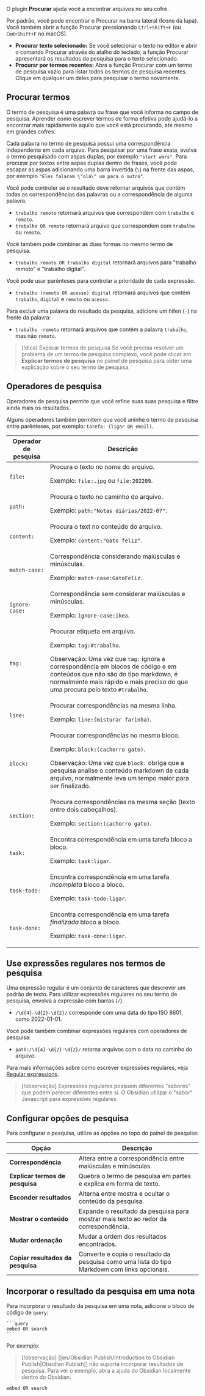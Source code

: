 O plugin **Procurar** ajuda você a encontrar arquivos no seu cofre.

Por padrão, você pode encontrar o Procurar na barra lateral (Icone da lupa). Você também abrir a função Procurar pressionando `Ctrl+Shift+F` (ou `Cmd+Shift+F` no macOS).

- **Procurar texto selecionado:** Se você selecionar o texto no editor e abrir o comando Procurar através do atalho do teclado, a função Procurar apresentará os resultados da pesquisa para o texto selecionado.
- **Procurar por termos recentes:** Abra a função Procurar com um termo de pesquisa vazio para listar todos os termos de pesquisa recentes. Clique em qualquer um deles para pesquisar o termo novamente.

## Procurar termos

O termo de pesquisa é uma palavra ou frase que você informa no campo de pesquisa. Aprender como escrever termos de forma efetiva pode ajudá-lo a encontrar mais rapidamente aquilo que você está procurando, até mesmo em grandes cofres.

Cada palavra no termo de pesquisa possui uma correspondência independente em cada arquivo. Para pesquisar por uma frase exata, evolva o termo pesquisado com aspas duplas, por exemplo `"start wars"`. Para procurar por textos entre aspas duplas dentro de frases, você pode escapar as aspas adicionando uma barra invertida (`\`) na frente das aspas, por exemplo `"Eles falaram \"olá\" um para o outro"`.

Você pode controler se o resultado deve retornar arquivos que contém todas as correspondências das palavras ou a correspondência de alguma palavra.

- `trabalho remoto` retornará arquivos que correspondem com `trabalho` e `remoto`.
- `trabalho OR remoto` retornará arquivo que correspondem com `trabalho` ou `remoto`.

Você também pode combinar as duas formas no mesmo termo de pesquisa.

- `trabalho remoto OR trabalho digital` retornará arquivos para "trabalho remoto" e "trabalho digital".

Você pode usar parênteses para controlar a prioridade de cada expressão.

- `trabalho (remoto OR acesso) digital` retornará arquivos que contém `trabalho`, `digital` e `remoto` ou `acesso`.

Para excluir uma palavra do resultado da pesquisa, adicione um hífen (`-`) na frente da palavra:

- `trabalho -remoto` retornará arquivos que contém a palavra `trabalho`, mas não `remoto`.

> [!dica] Explicar termos de pesquisa
> Se você precisa resolver um problema de um termo de pesquisa complexo, você pode clicar em **Explicar termos de pesquisa** no painel de pesquisa para obter uma explicação sobre o seu termo de pesquisa.

## Operadores de pesquisa

Operadores de pesquisa permite que você refine suas suas pesquisa e filtre ainda mais os resultados.

Alguns operadores também permitem que você aninhe o termo de pesquisa entre parênteses, por exemplo: `tarefa: (ligar OR email)`.

| Operador de pesquisa | Descrição                                                                                                                                                          |
|-----------------|----------------------------------------------------------------------------------------------------------------------------------------------------------------------------------------------------------------------|
| `file:`         | Procura o texto no nome do arquivo.<p/>Exemplo: `file:.jpg` ou `file:202209`.                                                                                                                                                     |
| `path:`         | Procura o texto no caminho do arquivo.<p/>Exemplo: `path:"Notas diárias/2022-07"`.                                                                                                                                                    |
| `content:`      | Procura o text no conteúdo do arquivo.<p/>Exemplo: `content:"Gato feliz"`.                                                                                                                                                        |
| `match-case:`   | Correspondência considerando maiúsculas e minúsculas.<p/>Exemplo: `match-case:GatoFeliz`.                                                                                                                                                             |
| `ignore-case:`  | Correspondência sem considerar maiúsculas e minúsculas.<p/>Exemplo: `ignore-case:ikea`.                                                                                                                                                              |
| `tag:`          | Procurar etiqueta em arquivo.<p/>Exemplo: `tag:#trabalho`.<p/>Observação: Uma vez que `tag:` ignora a correspondência em blocos de código e em conteúdos que não são do tipo markdown, é normalmente mais rápido e mais preciso do que uma procura pelo texto `#trabalho`.     |
| `line:`         | Procurar correspondências na mesma linha.<p/>Exemplo: `line:(misturar farinha)`.                                                                                                                                                       |
| `block:`        | Procurar correspondências no mesmo bloco.<p/>Exemplo: `block:(cachorro gato)`.<p/>Observação: Uma vez que `block:` obriga que a pesquisa analise o conteúdo markdown de cada arquivo, normalmente leva um tempo maior para ser finalizado. |
| `section:`      | Procura correspondências na mesma seção (texto entre dois cabeçalhos).<p/>Exemplo: `section:(cachorro gato)`.                                                                                                                         |
| `task:`         | Encontra correspondência em uma tarefa bloco a bloco.<p/>Exemplo: `task:ligar`.                                                                                                          |
| `task-todo:`    | Encontra correspondência em uma tarefa *incompleta* bloco a bloco.<p/>Exemplo: `task-todo:ligar`.                                                                                      |
| `task-done:`    | Encontra correspondência em uma tarefa *finalizada* bloco a bloco.<p/>Exemplo: `task-done:ligar`.                                                                                         |

## Use expressões regulares nos termos de pesquisa

Uma expressão regular é um conjunto de caracteres que descrever um padrão de texto. Para utilizar expressões regulares no seu termo de pesquisa, envolva a expressão com barras (`/`).

- `/\d{4}-\d{2}-\d{2}/` corresponde com uma data do tipo ISO 8601, como 2022-01-01.

Você pode também combinar expressões regulares com operadores de pesquisa:

- `path:/\d{4}-\d{2}-\d{2}/` retorna arquivos com o data no caminho do arquivo.

Para mais informações sobre como escrever expressões regulares, veja [Regular expressions](https://developer.mozilla.org/en-US/docs/Web/JavaScript/Guide/Regular_Expressions).

> [!observação]
> Expressões regulares possuem diferentes "sabores" que podem parecer diferentes entre si. O Obsidian utilizar o "sabor" Javascript para expressões regulares.

## Configurar opções de pesquisa

Para configurar a pesquisa, utilize as opções no topo do painel de pesquisa:

| Opção                 | Descrição                                                                 |
|-------------------------|-----------------------------------------------------------------------------|
| **Correspondência**          | Altera entre a correspondência entre maiúsculas e minúsculas.                                            |
| **Explicar termos de pesquisa** | Quebra o termo de pesquisa em partes e explica em forma de texto.                 |
| **Esconder resultados**    | Alterna entre mostra e ocultar o conteúdo da pesquisa.                                 |
| **Mostrar o conteúdo**   | Expande o resultado da pesquisa para mostrar mais texto ao redor da correspondência.               |
| **Mudar ordenação**   | Mudar a ordem dos resultados encontrados.                                     |
| **Copiar resultados da pesquisa** | Converte e copia o resultado da pesquisa como uma lista do tipo Markdown com links opcionais. |

## Incorporar o resultado da pesquisa em uma nota

Para incorporar o resultado da pesquisa em uma nota, adicione o bloco de código de `query`:

<pre><code>```query
embed OR search
```</code></pre>

Por exemplo:

> [!observação]
> [[en/Obsidian Publish/Introduction to Obsidian Publish|Obsidian Publish]]  não suporta incorporar resultados de pesquisa. Para ver o exemplo, abra a ajuda do Obsidian localmente dentro do Obsidian.

```query
embed OR search
```
